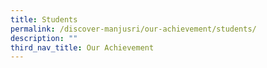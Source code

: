 ```yaml
---
title: Students
permalink: /discover-manjusri/our-achievement/students/
description: ""
third_nav_title: Our Achievement
---
```

